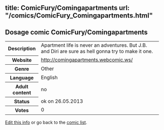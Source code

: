 title: ComicFury/Comingapartments
url: "/comics/ComicFury_Comingapartments.html"
---
Dosage comic ComicFury/Comingapartments
-----------------------------------------

<p id="msg"></p>
<script type="text/javascript">
if (window.location.search === '?edit_info_mail=sent_ok') {
  var elem = document.getElementById("msg");
  elem.innerHTML = 'Edited information sucessfully sent for review, which is usually done daily. Thanks!';
  elem.className = 'ok';
}
</script>
<table class="comicinfo">
<tr>
<th>Description</th><td>Apartment life is never an adventures. But J.B. and Diri are sure as hell gonna try to make it one.</td>
</tr>
<tr>
<th>Website</th><td><a href="http://comingapartments.webcomic.ws/">http://comingapartments.webcomic.ws/</a></td>
</tr>
<tr>
<th>Genre</th><td>Other</td>
</tr>
<tr>
<th>Language</th><td>English</td>
</tr>
<tr>
<th>Adult content</th><td>no</td>
</tr>
<tr>
<th>Status</th><td>ok on 26.05.2013</td>
</tr>
<tr>
<th>Votes</th><td>0</td>
</tr>
</table>

[Edit this info](ComicFury_Comingapartments_edit.html) or go back to the [comic list](../comic-index.html).
